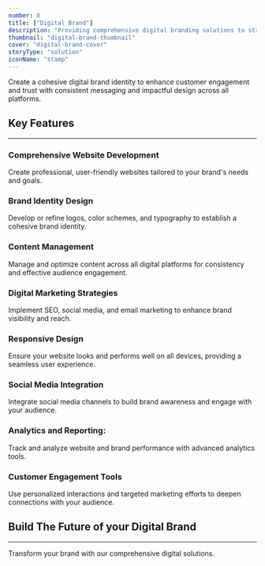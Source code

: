 ```yaml
---
number: 8
title: ["Digital Brand"]
description: "Providing comprehensive digital branding solutions to strengthen your brand’s identity, enhance online presence, and drive customer engagement."
thumbnail: "digital-brand-thumbnail"
cover: "digital-brand-cover"
storyType: "solution"
iconName: "stamp"
---
```


Create a cohesive digital brand identity to enhance customer engagement and trust with consistent messaging and impactful design across all platforms.

## Key Features

---

### Comprehensive Website Development

Create professional, user-friendly websites tailored to your brand's needs and goals.

### Brand Identity Design

Develop or refine logos, color schemes, and typography to establish a cohesive brand identity.

### Content Management

Manage and optimize content across all digital platforms for consistency and effective audience engagement.

### Digital Marketing Strategies

Implement SEO, social media, and email marketing to enhance brand visibility and reach.

### Responsive Design

Ensure your website looks and performs well on all devices, providing a seamless user experience.

### Social Media Integration

Integrate social media channels to build brand awareness and engage with your audience.

### Analytics and Reporting:

Track and analyze website and brand performance with advanced analytics tools.

### Customer Engagement Tools

Use personalized interactions and targeted marketing efforts to deepen connections with your audience.

## Build The Future of your Digital Brand

---

Transform your brand with our comprehensive digital solutions.

